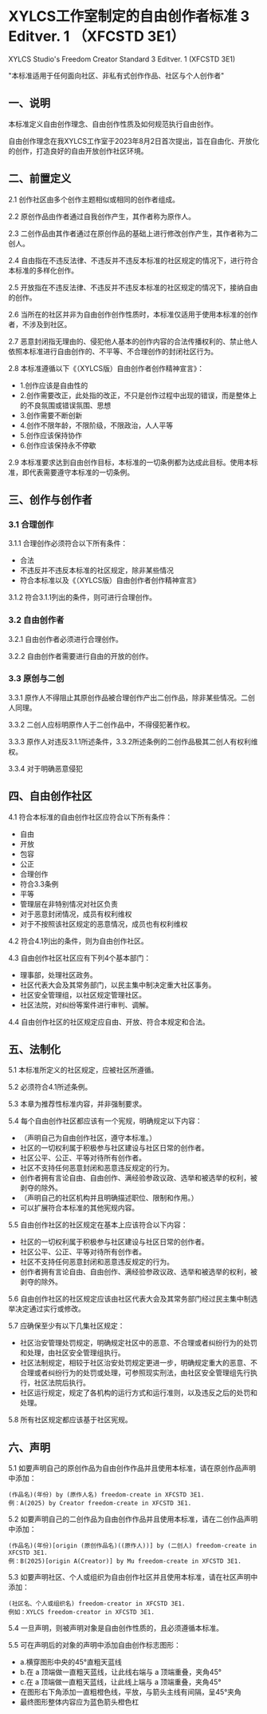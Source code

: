 # XYLCS工作室制定的自由创作者标准 3 Editver. 1 （XFCSTD 3E1）

XYLCS Studio's Freedom Creator Standard 3 Editver. 1 (XFCSTD 3E1)

"本标准适用于任何面向社区、非私有式创作作品、社区与个人创作者"<br>

## 一、说明

本标准定义自由创作理念、自由创作性质及如何规范执行自由创作。

自由创作理念在我XYLCS工作室于2023年8月2日首次提出，旨在自由化、开放化的创作，打造良好的自由开放创作社区环境。

## 二、前置定义

2.1  创作社区由多个创作主题相似或相同的创作者组成。<br>

2.2  原创作品由作者通过自我创作产生，其作者称为原作人。<br>

2.3  二创作品由其作者通过在原创作品的基础上进行修改创作产生，其作者称为二创人。<br>

2.4  自由指在不违反法律、不违反并不违反本标准的社区规定的情况下，进行符合本标准的多样化创作。<br>

2.5  开放指在不违反法律、不违反并不违反本标准的社区规定的情况下，接纳自由的创作。<br>

2.6  当所在的社区并非为自由创作创作性质时，本标准仅适用于使用本标准的创作者，不涉及到社区。<br>

2.7  恶意封闭指无理由的、侵犯他人基本的创作内容的合法传播权利的、禁止他人依照本标准进行自由创作的、不平等、不合理创作的封闭社区行为。<br>

2.8  本标准遵循以下《（XYLCS版）自由创作者创作精神宣言》：

- 1.创作应该是自由性的
- 2.创作需要改正，此处指的改正，不只是创作过程中出现的错误，而是整体上的不良氛围或错误氛围、思想
- 3.创作需要不断创新
- 4.创作不限年龄，不限阶级，不限政治，人人平等
- 5.创作应该保持协作
- 6.创作应该保持永不停歇

2.9  本标准要求达到自由创作目标，本标准的一切条例都为达成此目标。使用本标准，即代表需要遵守本标准的一切条例。

## 三、创作与创作者

### 3.1 合理创作

3.1.1  合理创作必须符合以下所有条件：

- 合法
- 不违反并不违反本标准的社区规定，除非某些情况
- 符合本标准以及《（XYLCS版）自由创作者创作精神宣言》

3.1.2  符合3.1.1列出的条件，则可进行合理创作。

### 3.2 自由创作者

3.2.1  自由创作者必须进行合理创作。<br>

3.2.2  自由创作者需要进行自由的开放的创作。

### 3.3 原创与二创

3.3.1  原作人不得阻止其原创作品被合理创作产出二创作品，除非某些情况。二创人同理。<br>

3.3.2  二创人应标明原作人于二创作品中，不得侵犯著作权。<br>

3.3.3  原作人对违反3.1.1所述条件，3.3.2所述条例的二创作品极其二创人有权利维权。<br>

3.3.4  对于明确恶意侵犯

## 四、自由创作社区

4.1  符合本标准的自由创作社区应符合以下所有条件：

- 自由
- 开放
- 包容
- 公正
- 合理创作
- 符合3.3条例
- 平等
- 管理层在非特别情况对社区负责
- 对于恶意封闭情况，成员有权利维权
- 对于不按照该社区规定的恶意情况，成员也有权利维权

4.2  符合4.1列出的条件，则为自由创作社区。<br>

4.3  自由创作社区社区应有下列4个基本部门：

- 理事部，处理社区政务。
- 社区代表大会及其常务部门，以民主集中制决定重大社区事务。
- 社区安全管理组，以社区规定管理社区。
- 社区法院，对纠纷等案件进行审判、调解。

4.4  自由创作社区的社区规定应自由、开放、符合本规定和合法。

## 五、法制化

5.1  本标准所定义的社区规定，应被社区所遵循。<br>

5.2  必须符合4.1所述条例。<br>

5.3  本章为推荐性标准内容，并非强制要求。<br>

5.4  每个自由创作社区都应该有一个宪规，明确规定以下内容：

- （声明自己为自由创作社区，遵守本标准。）
- 社区的一切权利属于积极参与社区建设与社区日常的创作者。
- 社区公平、公正、平等对待所有创作者。
- 社区不支持任何恶意封闭和恶意违反规定的行为。
- 创作者拥有言论自由、自由创作、满经验参政议政、选举和被选举的权利，被剥夺的除外。
- （声明自己的社区机构并且明确描述职位、限制和作用。）
- 可以扩展符合本标准的其他宪规内容。

5.5  自由创作社区的社区规定在基本上应该符合以下内容：

- 社区的一切权利属于积极参与社区建设与社区日常的创作者。
- 社区公平、公正、平等对待所有创作者。
- 社区不支持任何恶意封闭和恶意违反规定的行为。
- 创作者拥有言论自由、自由创作、满经验参政议政、选举和被选举的权利，被剥夺的除外。

5.6  自由创作社区的社区规定应该由社区代表大会及其常务部门经过民主集中制选举决定通过实行或修改。<br>

5.7  应确保至少有以下几集社区规定：

- 社区治安管理处罚规定，明确规定社区中的恶意、不合理或者纠纷行为的处罚和处理，由社区安全管理组执行。
- 社区法制规定，相较于社区治安处罚规定更进一步，明确规定重大的恶意、不合理或者纠纷行为的处罚或处理，可参照现实刑法，由社区安全管理组先行执行，社区法院后执行。
- 社区运行规定，规定了各机构的运行方式和运行准则，以及违反之后的处罚和处理。

5.8  所有社区规定都应该基于社区宪规。

## 六、声明

5.1  如要声明自己的原创作品为自由创作作品并且使用本标准，请在原创作品声明中添加：

```
(作品名)(年份) by (原作人名) freedom-create in XFCSTD 3E1.
例：A(2025) by Creator freedom-create in XFCSTD 3E1.
```

5.2  如要声明自己的二创作品为自由创作作品并且使用本标准，请在二创作品声明中添加：

```
(作品名)(年份)[origin (原创作品名)((原作人))] by (二创人) freedom-create in XFCSTD 3E1.
例：B(2025)[origin A(Creator)] by Mu freedom-create in XFCSTD 3E1.
```

5.3  如要声明社区、个人或组织为自由创作社区并且使用本标准，请在社区声明中添加：

```
(社区名、个人或组织名) freedom-creator in XFCSTD 3E1.
例如：XYLCS freedom-creator in XFCSTD 3E1.
```

5.4  一旦声明，则被声明对象是自由创作性质的，且必须遵循本标准。<br>

5.5  可在声明后的对象的声明中添加自由创作标志图形：

- a.横穿图形中央的45°直粗天蓝线
- b.在 a 顶端做一直粗天蓝线，让此线右端与 a 顶端重叠，夹角45°
- c.在 a 顶端做一直粗天蓝线，让此线上端与 a 顶端重叠，夹角45°
- 在图形右下角添加一直粗橙色线，平放，与箭头主线有间隔，呈45°夹角
- 最终图形整体内容应为蓝色箭头橙色杠
